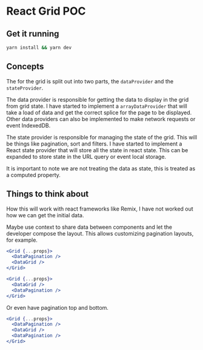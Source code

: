 # React Grid POC

## Get it running

```bash
yarn install && yarn dev
```

## Concepts

The for the grid is split out into two parts, the `dataProvider` and the
`stateProvider`.

The data provider is responsible for getting the data to display in the grid
from grid state. I have started to implement a `arrayDataProvider` that will
take a load of data and get the correct splice for the page to be displayed.
Other data providers can also be implemented to make network requests or event
IndexedDB.

The state provider is responsible for managing the state of the grid. This will
be things like pagination, sort and filters. I have started to implement a
React state provider that will store all the state in react state. This can be
expanded to store state in the URL query or event local storage.

It is important to note we are not treating the data as state, this is treated
as a computed property.

## Things to think about

How this will work with react frameworks like Remix, I have not worked out how
we can get the initial data.

Maybe use context to share data between components and let the developer
compose the layout. This allows customizing pagination layouts, for example.

```jsx
<Grid {...props}>
  <DataPagination />
  <DataGrid />
</Grid>

<Grid {...props}>
  <DataGrid />
  <DataPagination />
</Grid>
```

Or even have pagination top and bottom.

```jsx
<Grid {...props}>
  <DataPagination />
  <DataGrid />
  <DataPagination />
</Grid>
```
